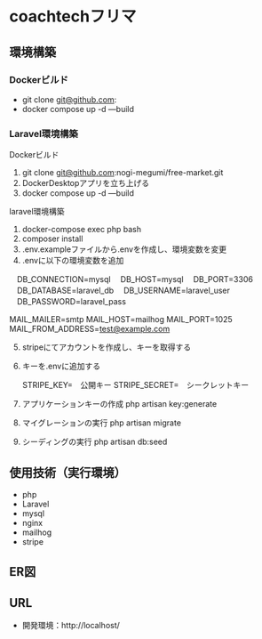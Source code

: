 # coachtechフリマ

## 環境構築
### Dockerビルド
- git clone git@github.com:
- docker compose up -d —build

### Laravel環境構築
Dockerビルド
1. git clone git@github.com:nogi-megumi/free-market.git
2. DockerDesktopアプリを立ち上げる
3. docker compose up -d —build

laravel環境構築  
1. docker-compose exec php bash
2. composer install
3. .env.exampleファイルから.envを作成し、環境変数を変更
4. .envに以下の環境変数を追加

　DB_CONNECTION=mysql
　DB_HOST=mysql
　DB_PORT=3306
　DB_DATABASE=laravel_db
　DB_USERNAME=laravel_user
　DB_PASSWORD=laravel_pass

  MAIL_MAILER=smtp
  MAIL_HOST=mailhog
  MAIL_PORT=1025
  MAIL_FROM_ADDRESS=test@example.com

5. stripeにてアカウントを作成し、キーを取得する
6. キーを.envに追加する

   STRIPE_KEY=　公開キー
   STRIPE_SECRET=　シークレットキー

7. アプリケーションキーの作成 php artisan key:generate
8. マイグレーションの実行 php artisan migrate
9. シーディングの実行 php artisan db:seed

## 使用技術（実行環境）
- php
- Laravel
- mysql
- nginx
- mailhog
- stripe
## ER図

## URL
- 開発環境：http://localhost/
